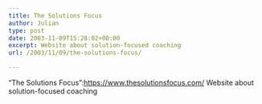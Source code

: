 ```yaml
---
title: The Solutions Focus
author: Julian
type: post
date: 2003-11-09T15:28:02+00:00
excerpt: Website about solution-focused coaching
url: /2003/11/09/the-solutions-focus/

---
```

&#8220;The Solutions Focus&#8221;:https://www.thesolutionsfocus.com/ Website about solution-focused coaching